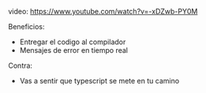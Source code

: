 video: https://www.youtube.com/watch?v=-xDZwb-PY0M

Beneficios: 
- Entregar el codigo al compilador
- Mensajes de error en tiempo real 

Contra: 
- Vas a sentir que typescript se mete en tu camino
